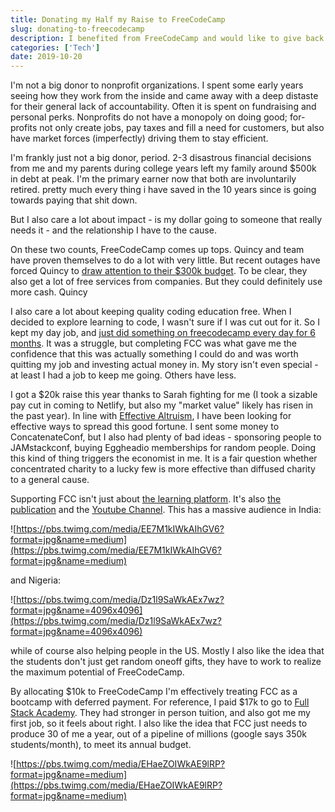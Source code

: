 ```yaml
---
title: Donating my Half my Raise to FreeCodeCamp
slug: donating-to-freecodecamp
description: I benefited from FreeCodeCamp and would like to give back
categories: ['Tech']
date: 2019-10-20
---
```


I'm not a big donor to nonprofit organizations. I spent some early years seeing how they work from the inside and came away with a deep distaste for their general lack of accountability. Often it is spent on fundraising and personal perks. Nonprofits do not have a monopoly on doing good; for-profits not only create jobs, pay taxes and fill a need for customers, but also have market forces (imperfectly) driving them to stay efficient.

I'm frankly just not a big donor, period. 2-3 disastrous financial decisions from me and my parents during college years left my family around \$500k in debt at peak. I'm the primary earner now that both are involuntarily retired. pretty much every thing i have saved in the 10 years since is going towards paying that shit down.

But I also care a lot about impact - is my dollar going to someone that really needs it - and the relationship I have to the cause.

On these two counts, FreeCodeCamp comes up tops. Quincy and team have proven themselves to do a lot with very little. But recent outages have forced Quincy to [draw attention to their \$300k budget](https://www.freecodecamp.org/news/freecodecamp-servers-update-october-2019/). To be clear, they also get a lot of free services from companies. But they could definitely use more cash. Quincy

I also care a lot about keeping quality coding education free. When I decided to explore learning to code, I wasn't sure if I was cut out for it. So I kept my day job, and [just did something on freecodecamp every day for 6 months](https://www.freecodecamp.org/forum/t/no-zero-days-my-roadmap-from-javascript-noob-to-full-stack-developer-in-12-months/164514). It was a struggle, but completing FCC was what gave me the confidence that this was actually something I could do and was worth quitting my job and investing actual money in. My story isn't even special - at least I had a job to keep me going. Others have less.

I got a \$20k raise this year thanks to Sarah fighting for me (I took a sizable pay cut in coming to Netlify, but also my "market value" likely has risen in the past year). In line with [Effective Altruism](https://en.wikipedia.org/wiki/Effective_altruism), I have been looking for effective ways to spread this good fortune. I sent some money to ConcatenateConf, but I also had plenty of bad ideas - sponsoring people to JAMstackconf, buying Eggheadio memberships for random people. Doing this kind of thing triggers the economist in me. It is a fair question whether concentrated charity to a lucky few is more effective than diffused charity to a general cause.

Supporting FCC isn't just about [the learning platform](https://learn.freecodecamp.org/). It's also [the publication](https://www.freecodecamp.org/news/) and the [Youtube Channel](https://youtube.com/freecodecamp). This has a massive audience in India:

![https://pbs.twimg.com/media/EE7M1kIWkAIhGV6?format=jpg&name=medium](https://pbs.twimg.com/media/EE7M1kIWkAIhGV6?format=jpg&name=medium)

and Nigeria:

![https://pbs.twimg.com/media/Dz1l9SaWkAEx7wz?format=jpg&name=4096x4096](https://pbs.twimg.com/media/Dz1l9SaWkAEx7wz?format=jpg&name=4096x4096)

while of course also helping people in the US. Mostly I also like the idea that the students don't just get random oneoff gifts, they have to work to realize the maximum potential of FreeCodeCamp.

By allocating $10k to FreeCodeCamp I'm effectively treating FCC as a bootcamp with deferred payment. For reference, I paid $17k to go to [Full Stack Academy](https://www.fullstackacademy.com/). They had stronger in person tuition, and also got me my first job, so it feels about right. I also like the idea that FCC just needs to produce 30 of me a year, out of a pipeline of millions (google says 350k students/month), to meet its annual budget.

![https://pbs.twimg.com/media/EHaeZOIWkAE9lRP?format=jpg&name=medium](https://pbs.twimg.com/media/EHaeZOIWkAE9lRP?format=jpg&name=medium)
